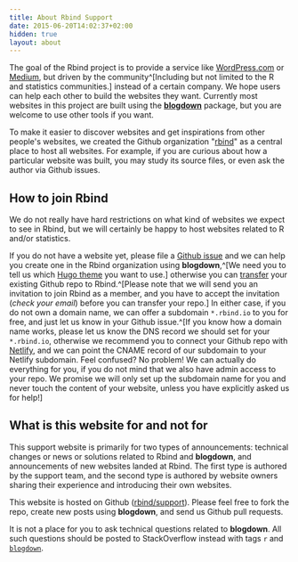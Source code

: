 ```yaml
---
title: About Rbind Support
date: 2015-06-20T14:02:37+02:00
hidden: true
layout: about
---
```


The goal of the Rbind project is to provide a service like [WordPress.com](https://wordpress.com) or [Medium](https://medium.com), but driven by the community^[Including but not limited to the R and statistics communities.] instead of a certain company. We hope users can help each other to build the websites they want. Currently most websites in this project are built using the [**blogdown**](https://github.com/rstudio/blogdown) package, but you are welcome to use other tools if you want.

To make it easier to discover websites and get inspirations from other people's websites, we created the Github organization "[rbind](https://github.com/rbind)" as a central place to host all websites. For example, if you are curious about how a particular website was built, you may study its source files, or even ask the author via Github issues.

## How to join Rbind

We do not really have hard restrictions on what kind of websites we expect to see in Rbind, but we will certainly be happy to host websites related to R and/or statistics.

If you do not have a website yet, please file a [Github issue](https://github.com/rbind/support/issues) and we can help you create one in the Rbind organization using **blogdown**,^[We need you to tell us which [Hugo theme](http://themes.gohugo.io) you want to use.] otherwise you can [transfer](https://help.github.com/articles/transferring-a-repository-owned-by-your-personal-account/) your existing Github repo to Rbind.^[Please note that we will send you an invitation to join Rbind as a member, and you have to accept the invitation (_check your email_) before you can transfer your repo.] In either case, if you do not own a domain name, we can offer a subdomain `*.rbind.io` to you for free, and just let us know in your Github issue.^[If you know how a domain name works, please let us know the DNS record we should set for your `*.rbind.io`, otherwise we recommend you to connect your Github repo with [Netlify](https://www.netlify.com), and we can point the CNAME record of our subdomain to your Netlify subdomain. Feel confused? No problem! We can actually do everything for you, if you do not mind that we also have admin access to your repo. We promise we will only set up the subdomain name for you and never touch the content of your website, unless you have explicitly asked us for help!]

## What is this website for and not for

This support website is primarily for two types of announcements: technical changes or news or solutions related to Rbind and **blogdown**, and announcements of new websites landed at Rbind. The first type is authored by the support team, and the second type is authored by website owners sharing their experience and introducing their own websites.

This website is hosted on Github ([rbind/support](https://github.com/rbind/support)). Please feel free to fork the repo, create new posts using **blogdown**, and send us Github pull requests.

It is not a place for you to ask technical questions related to **blogdown**. All such questions should be posted to StackOverflow instead with tags `r` and [`blogdown`](http://stackoverflow.com/tags/blogdown).
